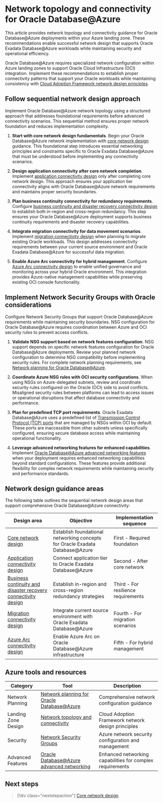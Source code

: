 # Network topology and connectivity for Oracle Database@Azure

This article provides network topology and connectivity guidance for Oracle Database@Azure deployments within your Azure landing zone. These recommendations enable successful network design that supports Oracle Exadata Database@Azure workloads while maintaining security and operational efficiency.

Oracle Database@Azure requires specialized network configuration within Azure landing zones to support Oracle Cloud Infrastructure (OCI) integration. Implement these recommendations to establish proper connectivity patterns that support your Oracle workloads while maintaining consistency with [Cloud Adoption Framework network design principles](/azure/cloud-adoption-framework/ready/landing-zone/design-area/network-topology-and-connectivity).

## Follow sequential network design approach

Implement Oracle Database@Azure network topology using a structured approach that addresses foundational requirements before advanced connectivity scenarios. This sequential method ensures proper network foundation and reduces implementation complexity.

1. **Start with core network design fundamentals**. Begin your Oracle Database@Azure network implementation with [core network design](core-network-design.md) guidance. This foundational step introduces essential networking principles and constraints specific to Oracle Exadata Database@Azure that must be understood before implementing any connectivity scenarios.

2. **Design application connectivity after core network completion**. Implement [application connectivity design](application-connectivity-design.md) only after completing core network design. This approach ensures your application tier connectivity aligns with Oracle Database@Azure network requirements and maintains proper security boundaries.

3. **Plan business continuity connectivity for redundancy requirements**. Configure [business continuity and disaster recovery connectivity design](business-continuity-disaster-recovery-connectivity-design.md) to establish both in-region and cross-region redundancy. This step ensures your Oracle Database@Azure deployment supports business continuity requirements and disaster recovery capabilities.

4. **Integrate migration connectivity for data movement scenarios**. Implement [migration connectivity design](migration-connectivity-design.md) when planning to migrate existing Oracle workloads. This design addresses connectivity requirements between your current source environment and Oracle Exadata Database@Azure for successful data migration.

5. **Enable Azure Arc connectivity for hybrid management**. Configure [Azure Arc connectivity design](azure-arc-connectivity-design.md) to enable unified governance and monitoring across your hybrid Oracle environment. This integration provides Azure-native management capabilities while preserving existing OCI console functionality.

## Implement Network Security Groups with Oracle considerations

Configure Network Security Groups that support Oracle Database@Azure requirements while maintaining security boundaries. NSG configuration for Oracle Database@Azure requires coordination between Azure and OCI security rules to prevent access conflicts.

1. **Validate NSG support based on network features configuration**. NSG support depends on specific network features configuration for Oracle Database@Azure deployments. Review your planned network configuration to determine NSG compatibility before implementing security rules. For complete network planning requirements, see [Network planning for Oracle Database@Azure](/azure/oracle/oracle-db/oracle-database-network-plan).

2. **Coordinate Azure NSG rules with OCI security configurations**. When using NSGs on Azure-delegated subnets, review and coordinate security rules configured on the Oracle (OCI) side to avoid conflicts. Misaligned security rules between platforms can lead to access issues or operational disruptions that affect database connectivity and performance.

3. **Plan for predefined TCP port requirements**. Oracle Exadata Database@Azure uses a predefined list of [Transmission Control Protocol (TCP) ports](https://docs.public.content.oci.oraclecloud.com/en-us/iaas/exadatacloud/doc/ecs-security-guide.html#ECSCM-GUID-93DD9F98-AC6F-4538-AE78-13399C1C02A7) that are managed by NSGs within OCI by default. These ports are inaccessible from other subnets unless specifically configured, ensuring secure database access while maintaining operational functionality.

4. **Leverage advanced networking features for enhanced capabilities**. Implement [Oracle Database@Azure advanced networking features](/azure/oracle/oracle-db/oracle-database-network-plan#advanced-networking-features) when your deployment requires enhanced networking capabilities beyond standard configurations. These features provide additional flexibility for complex network requirements while maintaining security and performance standards.

## Network design guidance areas

The following table outlines the sequential network design areas that support comprehensive Oracle Database@Azure connectivity:

| Design area | Objective | Implementation sequence |
|-------------|-----------|------------------------|
| [Core network design](core-network-design.md) | Establish foundational networking concepts for Oracle Exadata Database@Azure | First - Required foundation |
| [Application connectivity design](application-connectivity-design.md) | Connect application tier to Oracle Exadata Database@Azure | Second - After core network |
| [Business continuity and disaster recovery connectivity design](business-continuity-disaster-recovery-connectivity-design.md) | Establish in-region and cross-region redundancy strategies | Third - For resilience requirements |
| [Migration connectivity design](migration-connectivity-design.md) | Integrate current source environment with Oracle Exadata Database@Azure | Fourth - For migration scenarios |
| [Azure Arc connectivity design](azure-arc-connectivity-design.md) | Enable Azure Arc on Oracle Database@Azure infrastructure | Fifth - For hybrid management |

## Azure tools and resources

| Category | Tool | Description |
|----------|------|-------------|
| Network Planning | [Network planning for Oracle Database@Azure](/azure/oracle/oracle-db/oracle-database-network-plan) | Comprehensive network configuration guidance |
| Landing Zone Design | [Network topology and connectivity](/azure/cloud-adoption-framework/ready/landing-zone/design-area/network-topology-and-connectivity) | Cloud Adoption Framework network design principles |
| Security | [Network Security Groups](/azure/virtual-network/network-security-groups-overview) | Azure network security configuration and management |
| Advanced Features | [Oracle Database@Azure advanced networking](/azure/oracle/oracle-db/oracle-database-network-plan#advanced-networking-features) | Enhanced networking capabilities for complex requirements |

## Next steps

> [!div class="nextstepaction"]
> [Core network design](core-network-design.md)
